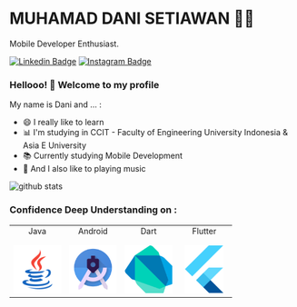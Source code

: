 # MUHAMAD DANI SETIAWAN :man_technologist:
Mobile Developer Enthusiast.

[![Linkedin Badge](https://img.shields.io/badge/-LinkedIn-blue?style=flat-square&logo=Linkedin&logoColor=white&link=https://www.linkedin.com/in/muhamad-dani-setiawan-7bb234119/)](https://www.linkedin.com/in/muhamad-dani-setiawan-7bb234119/)
[![Instagram Badge](https://img.shields.io/badge/-Instagram-fb3958?style=flat-square&logo=Instagram&logoColor=white&link=hhttps://www.instagram.com/danisetiawan_id/)](https://www.instagram.com/danisetiawan_id/)

### Hellooo! 👋 Welcome to my profile

My name is Dani and ... :

 - 😄 I really like to learn
 - 📊 I'm studying in CCIT - Faculty of Engineering University Indonesia & Asia E University
 - 📚 Currently studying Mobile Development
 - 🎵 And I also like to playing music

![github stats](https://github-readme-stats.vercel.app/api?username=danisetiawanid&show_icons=true)

### Confidence Deep Understanding on :  
<table>
  <tbody>
    <tr valign="top">
      <td width="25%" align="center">
        <span>Java</span><br><br> 
        <img height="84px" src="https://github.com/danisetiawanid/danisetiawanid/blob/master/assets/java.svg">
      </td>
      <td width="25%" align="center">
        <span>Android</span><br><br> 
        <img height="84px" src="https://github.com/danisetiawanid/danisetiawanid/blob/master/assets/androidstudio.svg">
      </td>
      <td width="25%" align="center">
        <span>Dart</span><br><br> 
        <img height="84px" src="https://github.com/danisetiawanid/danisetiawanid/blob/master/assets/dart.svg">
      </td>
      <td width="25%" align="center">
        <span>Flutter</span><br><br> 
        <img height="84px" src="https://github.com/danisetiawanid/danisetiawanid/blob/master/assets/flutter.svg">
      </td>
    </tr>
  </tbody>
</table>
